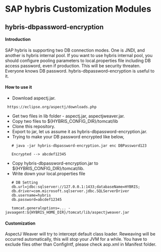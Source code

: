 # SAP hybris Customization Modules

## hybris-dbpassword-encryption

#### Introduction

  SAP hybris is supporting two DB connection modes. One is JNDI, and another is hybris internal pool.
  If you want to use hybris internal pool, you should configure pooling parameters to local.properties file including DB access password, even if production.
  This will be security threaten. Everyone knows DB password. hybris-dbpassword-encryption is useful to it.

#### How to use it

* Download aspectj.jar.
```
 https://eclipse.org/aspectj/downloads.php
```
* Get two files in lib folder - aspectj.jar, aspectjweaver.jar.
* Copy two files to ${HYBRIS_CONFIG_DIR}/tomcat/lib
* Clone this repository.
* Export to jar, let us assume it as hybris-dbpassword-encryption.jar.
* Trying to make your DB password encrypted like below,
```
   # java -jar hybris-dbpassword-encryption.jar enc DBPassword123
   
   Encrypted --> abcdef12345
```
* Copy hybris-dbpassword-encryption.jar to ${HYBRIS_CONFIG_DIR}/tomcat/lib.
* Write down your local.properties file
```
   # DB Setting
   db.url=jdbc:sqlserver://127.0.0.1:1433;databaseName=HYBRIS;
   db.driver=com.microsoft.sqlserver.jdbc.SQLServerDriver
   db.username=hybris
   db.password=abcdef12345
   
   tomcat.generaloptions=... -javaagent:${HYBRIS_HOME_DIR}/tomcat/lib/aspectjweaver.jar
```

#### Customization

AspectJ Weaver will try to intercept default class loader.
Reweaving will be occurred automatically, this will stop your JVM for a while.
You have to exclude files other than ConfigIntf, please check aop.xml in Manifest folder.
